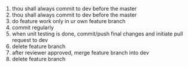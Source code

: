 1. thou shall always commit to dev before the master
1. thou shall always commit to dev before the master
2. do feature work only in ur own feature branch
3. commit regularly
4. when unit testing is done, commit/push final changes and initiate pull request to dev
6. delete feature branch
5. after reviewer approved, merge feature branch into dev
6. delete feature branch
